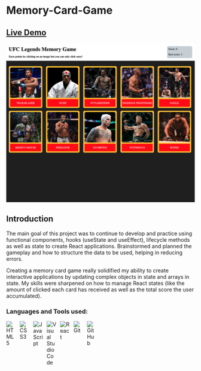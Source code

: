 # Memory-Card-Game

## [Live Demo](https://salvantjeff.github.io/Memory-Card-Game/)

![Memory Card Game](memory-card/public/memory-game-screenshot.png)

## Introduction 

The main goal of this project was to continue to develop and practice using functional components, hooks (useState and useEffect), lifecycle methods as well as state to create React applications. Brainstormed and planned the gameplay and how to structure the data to be used, helping in reducing errors. 

Creating a memory card game really solidified my ability to create interactive applications by updating complex objects in state and arrays in state. My skills were sharpened on how to manage React states (like the amount of clicked each card has received as well as the total score the user accumulated).

### Languages and Tools used:
<img align="left" alt="HTML5" width="26px" src="https://cdn.jsdelivr.net/gh/devicons/devicon/icons/html5/html5-original.svg" style="padding-right:10px;" />
<img align="left" alt="CSS3" width="26px" src="https://cdn.jsdelivr.net/gh/devicons/devicon/icons/css3/css3-original.svg" style="padding-right:10px;" />
<img align="left" alt="JavaScript" width="26px" src="https://cdn.jsdelivr.net/gh/devicons/devicon/icons/javascript/javascript-original.svg" style="padding-right:10px;" />
<img align="left" alt="Visual Studio Code" width="26px" src="https://cdn.jsdelivr.net/gh/devicons/devicon/icons/vscode/vscode-original.svg" style="padding-right:10px;" />
<img align="left" alt="React" width="26px" src="https://cdn.jsdelivr.net/gh/devicons/devicon/icons/react/react-original.svg" style="padding-right:10px;" />
<img align="left" alt="Git" width="26px" src="https://cdn.jsdelivr.net/gh/devicons/devicon/icons/git/git-original.svg" style="padding-right:10px;" />
<img align="left" alt="GitHub" width="26px" src="https://cdn.jsdelivr.net/gh/devicons/devicon/icons/github/github-original.svg" style="padding-right:10px;" />
